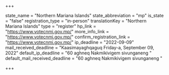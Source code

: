 +++

state_name = "Northern Mariana Islands"
state_abbreviation = "mp"
is_state = "false"
registration_type = "in-person"
translationKey = "Northern Mariana Islands"
type = "register"
hp_link = "https://www.votecnmi.gov.mp/"
more_info_link = "https://www.votecnmi.gov.mp/"
confirm_registration_link = "https://www.votecnmi.gov.mp/"
ip_deadline = "2022-09-09"
mail_received_deadline = "Kaasimayaghqaguq Friday-a, September 09, 2022"
default_ip_deadline = "60 aghneq Nakmikivigem sivunganeng "
default_mail_received_deadline = "60 aghneq Nakmikivigem sivunganeng "

+++